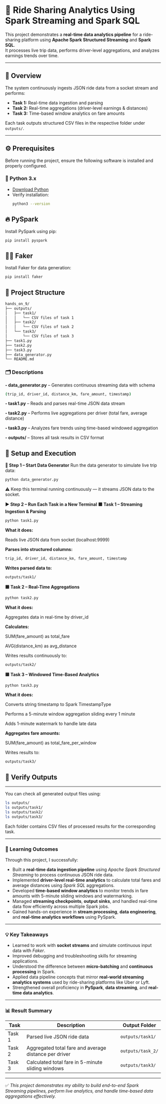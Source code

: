# 🚖 Ride Sharing Analytics Using Spark Streaming and Spark SQL

This project demonstrates a **real-time data analytics pipeline** for a ride-sharing platform using **Apache Spark Structured Streaming** and **Spark SQL**.  
It processes live trip data, performs driver-level aggregations, and analyzes earnings trends over time.

---

## 🧩 Overview

The system continuously ingests JSON ride data from a socket stream and performs:
- **Task 1:** Real-time data ingestion and parsing  
- **Task 2:** Real-time aggregations (driver-level earnings & distances)  
- **Task 3:** Time-based window analytics on fare amounts  

Each task outputs structured CSV files in the respective folder under `outputs/`.

---

## ⚙️ Prerequisites

Before running the project, ensure the following software is installed and properly configured.

### 🐍 Python 3.x
- [Download Python](https://www.python.org/downloads/)
- Verify installation:
  ```bash
  python3 --version


## 🔥 PySpark

Install PySpark using pip:
```bash
pip install pyspark
```
## 🧑‍💻 Faker

Install Faker for data generation:
```bash
pip install faker
```

## 📁 Project Structure

```bash
hands_on_9/
├── outputs/
│   ├── task1/
│   │   └── CSV files of task 1
│   ├── task2/
│   │   └── CSV files of task 2
│   └── task3/
│       └── CSV files of task 3
├── task1.py
├── task2.py
├── task3.py
├── data_generator.py
└── README.md
```

### 🗂️ Descriptions

**- data_generator.py** – Generates continuous streaming data with schema
```bash
(trip_id, driver_id, distance_km, fare_amount, timestamp)
```

**- task1.py** – Reads and parses real-time JSON data stream

**- task2.py** – Performs live aggregations per driver (total fare, average distance)

**- task3.py** – Analyzes fare trends using time-based windowed aggregation

**- outputs/** – Stores all task results in CSV format


## 🚀 Setup and Execution
**🧩 Step 1 – Start Data Generator**
Run the data generator to simulate live trip data:

```bash
python data_generator.py
```
⚠️ Keep this terminal running continuously — it streams JSON data to the socket.

**▶️ Step 2 – Run Each Task in a New Terminal**
**🟩 Task 1 – Streaming Ingestion & Parsing**
```bash
python task1.py
```

**What it does:**

Reads live JSON data from socket (localhost:9999)

**Parses into structured columns:**
```bash
trip_id, driver_id, distance_km, fare_amount, timestamp
```

**Writes parsed data to:**
```bash
outputs/task1/
```

**🟦 Task 2 – Real-Time Aggregations**
```bash
python task2.py
```

**What it does:**

Aggregates data in real-time by driver_id

**Calculates:**

SUM(fare_amount) as total_fare

AVG(distance_km) as avg_distance

Writes results continuously to:
```bash
outputs/task2/
```

**🟨 Task 3 – Windowed Time-Based Analytics**
```bash
python task3.py
```

**What it does:**

Converts string timestamp to Spark TimestampType

Performs a 5-minute window aggregation sliding every 1 minute

Adds 1-minute watermark to handle late data

**Aggregates fare amounts:**

SUM(fare_amount) as total_fare_per_window

Writes results to:
```bash
outputs/task3/
```
## 📂 Verify Outputs

---

You can check all generated output files using:
```bash
ls outputs/
ls outputs/task1/
ls outputs/task2/
ls outputs/task3/
```

Each folder contains CSV files of processed results for the corresponding task.

---

### 🧠 Learning Outcomes

Through this project, I successfully:

- Built a **real-time data ingestion pipeline** using *Apache Spark Structured Streaming* to process continuous JSON ride data.
- Implemented **driver-level real-time analytics** to calculate total fares and average distances using *Spark SQL* aggregations.
- Developed **time-based window analytics** to monitor trends in fare amounts with 5-minute sliding windows and watermarking.
- Managed **streaming checkpoints**, **output sinks**, and handled real-time data flow efficiently across multiple Spark jobs.
- Gained hands-on experience in **stream processing**, **data engineering**, and **real-time analytics workflows** using PySpark.

---

### 💡 Key Takeaways

- Learned to work with **socket streams** and simulate continuous input data with *Faker*.
- Improved debugging and troubleshooting skills for streaming applications.
- Understood the difference between **micro-batching** and **continuous processing** in Spark.
- Applied data pipeline concepts that mirror **real-world streaming analytics systems** used by ride-sharing platforms like Uber or Lyft.
- Strengthened overall proficiency in **PySpark**, **data streaming**, and **real-time data analytics**.

---
### 📊 Result Summary

| Task | Description | Output Folder |
|------|--------------|----------------|
| Task 1 | Parsed live JSON ride data | `outputs/task1/` |
| Task 2 | Aggregated total fare and average distance per driver | `outputs/task_2/` |
| Task 3 | Calculated total fare in 5-minute sliding windows | `outputs/task3/` |

---

✅ *This project demonstrates my ability to build end-to-end Spark Streaming pipelines, perform live analytics, and handle time-based data aggregations effectively.*
